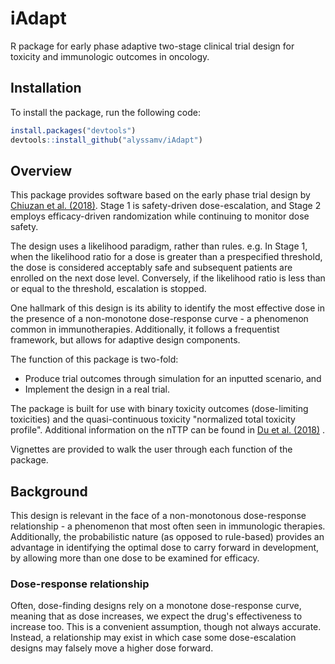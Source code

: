 # iAdapt
R package for early phase adaptive two-stage clinical trial design for toxicity and immunologic outcomes in oncology.

## Installation

To install the package, run the following code:


```r
install.packages("devtools")
devtools::install_github("alyssamv/iAdapt")
```


## Overview

This package provides software based on the early phase trial design by [Chiuzan et al. (2018)](https://www.tandfonline.com/doi/abs/10.1080/19466315.2018.1462727). Stage 1 is safety-driven dose-escalation, and Stage 2 employs efficacy-driven randomization while continuing to monitor dose safety.

The design uses a likelihood paradigm, rather than rules. e.g. In Stage 1, when the likelihood ratio for a dose is greater than a prespecified threshold, the dose is considered acceptably safe and subsequent patients are enrolled on the next dose level. Conversely, if the likelihood ratio is less than or equal to the threshold, escalation is stopped. 

One hallmark of this design is its ability to identify the most effective dose in the presence of a non-monotone dose-response curve - a phenomenon common in immunotherapies. Additionally, it follows a frequentist framework, but allows for adaptive design components.

The function of this package is two-fold:

* Produce trial outcomes through simulation for an inputted scenario, and
* Implement the design in a real trial.

The package is built for use with binary toxicity outcomes (dose-limiting toxicities) and the quasi-continuous toxicity "normalized total toxicity profile". Additional information on the nTTP can be found in [Du et al. (2018)](https://www.tandfonline.com/doi/abs/10.1080/10543406.2018.1535497?journalCode=lbps20) .

Vignettes are provided to walk the user through each function of the package. 

## Background

This design is relevant in the face of a non-monotonous dose-response relationship - a phenomenon that most often seen in immunologic therapies. Additionally, the probabilistic nature (as opposed to rule-based) provides an advantage in identifying the optimal dose to carry forward in development, by allowing more than one dose to be examined for efficacy. 

### Dose-response relationship 

Often, dose-finding designs rely on a monotone dose-response curve, meaning that as dose increases, we expect the drug's effectiveness to increase too. This is a convenient assumption, though not always accurate. Instead, a relationship may exist in which case some dose-escalation designs may falsely move a higher dose forward.
